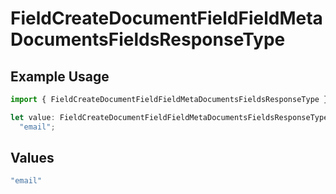 # FieldCreateDocumentFieldFieldMetaDocumentsFieldsResponseType

## Example Usage

```typescript
import { FieldCreateDocumentFieldFieldMetaDocumentsFieldsResponseType } from "@documenso/sdk-typescript/models/operations";

let value: FieldCreateDocumentFieldFieldMetaDocumentsFieldsResponseType =
  "email";
```

## Values

```typescript
"email"
```